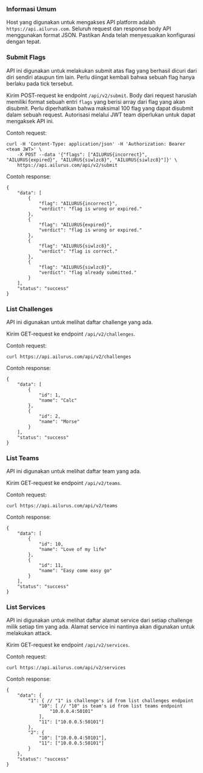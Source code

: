 ### Informasi Umum
Host yang digunakan untuk mengakses API platform adalah `https://api.ailurus.com`. Seluruh request dan response body API menggunakan format JSON. Pastikan Anda telah menyesuaikan konfigurasi dengan tepat.

### Submit Flags
API ini digunakan untuk melakukan submit atas flag yang berhasil dicuri dari diri sendiri ataupun tim lain. Perlu diingat kembali bahwa sebuah flag hanya berlaku pada tick tersebut.

Kirim POST-request ke endpoint `/api/v2/submit`. Body dari request haruslah memiliki format sebuah entri `flags` yang berisi array dari flag yang akan disubmit. Perlu diperhatikan bahwa maksimal 100 flag yang dapat disubmit dalam sebuah request. Autorisasi melalui JWT team diperlukan untuk dapat mengaksek API ini.

Contoh request:
```
curl -H 'Content-Type: application/json' -H 'Authorization: Bearer <team JWT>' \
    -X POST --data '{"flags": ["AILURUS{incorrect}", "AILURUS{expired}", "AILURUS{siwlzc8}", "AILURUS{siwlzc8}"]}' \
    https://api.ailurus.com/api/v2/submit
```

Contoh response:
```
{
    "data": [
        {
            "flag": "AILURUS{incorrect}",
            "verdict": "flag is wrong or expired."
        },
        {
            "flag": "AILURUS{expired}",
            "verdict": "flag is wrong or expired."
        },
        {
            "flag": "AILURUS{siwlzc8}",
            "verdict": "flag is correct."
        },
        {
            "flag": "AILURUS{siwlzc8}",
            "verdict": "flag already submitted."
        }
    ],
    "status": "success"
}
```

### List Challenges
API ini digunakan untuk melihat daftar challenge yang ada.

Kirim GET-request ke endpoint `/api/v2/challenges`.

Contoh request:
```
curl https://api.ailurus.com/api/v2/challenges
```

Contoh response:
```
{
    "data": [
        {
            "id": 1,
            "name": "Calc"
        },
        {
            "id": 2,
            "name": "Morse"
        }
    ],
    "status": "success"
}
```

### List Teams
API ini digunakan untuk melihat daftar team yang ada.

Kirim GET-request ke endpoint `/api/v2/teams`.

Contoh request:
```
curl https://api.ailurus.com/api/v2/teams
```

Contoh response:
```
{
    "data": [
        {
            "id": 10,
            "name": "Love of my life"
        },
        {
            "id": 11,
            "name": "Easy come easy go"
        }
    ],
    "status": "success"
}
```

### List Services
API ini digunakan untuk melihat daftar alamat service dari setiap challenge milik setiap tim yang ada. Alamat service ini nantinya akan digunakan untuk melakukan attack.

Kirim GET-request ke endpoint `/api/v2/services`.

Contoh request:
```
curl https://api.ailurus.com/api/v2/services
```

Contoh response:
```
{
    "data": {
        "1": { // "1" is challenge's id from list challenges endpoint
            "10": [ // "10" is team's id from list teams endpoint
                "10.0.0.4:50101"
            ],
            "11": ["10.0.0.5:50101"]
        },
        "2": {
            "10": ["10.0.0.4:50101"],
            "11": ["10.0.0.5:50101"]
        }
    },
    "status": "success"
}
```